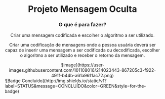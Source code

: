 <div align="center">
    <h1>Projeto Mensagem Oculta</h1>
    <h3>O que é para fazer?</h3>
    <p>Criar uma mensagem codificada e escolher o algoritmo a ser utilizado.</p>
    <p>Criar uma codificação de mensagens onde a pessoa usuária deverá ser capaz de inserir uma mensagem a ser codificada ou decodificada, escolher o algoritmo a ser utilizado e receber o retorno da mensagem.</p>
</div>

<div align="center">
![image](https://user-images.githubusercontent.com/101108016/214023443-867205c3-f922-491f-b44b-a61a9611ac72.png)
</div>
![Badge Concluído](http://img.shields.io/static/v1?label=STATUS&message=CONCLUÍDO&color=GREEN&style=for-the-badge)

